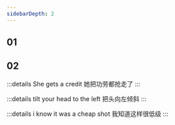 ```yaml
---
sidebarDepth: 2
---
```


## 01

## 02 

:::details She gets a credit
她把功劳都抢走了
:::

:::details tilt your head to the left
把头向左倾斜
:::

:::details i know it was a cheap shot
我知道这样很低级
:::

